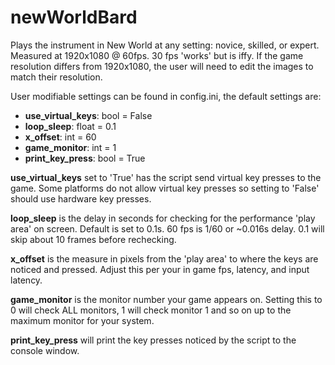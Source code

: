 # newWorldBard
Plays the instrument in New World at any setting: novice, skilled, or expert. 
Measured at 1920x1080 @ 60fps. 30 fps 'works' but is iffy.
If the game resolution differs from 1920x1080, 
the user will need to edit the images to match their resolution.

User modifiable settings can be found in config.ini, the default settings are:
- **use_virtual_keys**: bool = False
- **loop_sleep**: float = 0.1
- **x_offset**: int = 60
- **game_monitor**: int = 1
- **print_key_press**: bool = True

**use_virtual_keys** set to 'True' has the script send virtual key presses to the game.
Some platforms do not allow virtual key presses so setting to 'False' should use hardware key presses.

**loop_sleep** is the delay in seconds for checking for the performance 'play area' on screen.
Default is set to 0.1s. 60 fps is 1/60 or ~0.016s delay. 0.1 will skip about 10 frames before rechecking.

**x_offset** is the measure in pixels from the 'play area' to where the keys are noticed and pressed. 
Adjust this per your in game fps, latency, and input latency. 

**game_monitor** is the monitor number your game appears on. 
Setting this to 0 will check ALL monitors, 1 will check monitor 1 and so on up to the maximum monitor for your system.

**print_key_press** will print the key presses noticed by the script to the console window.